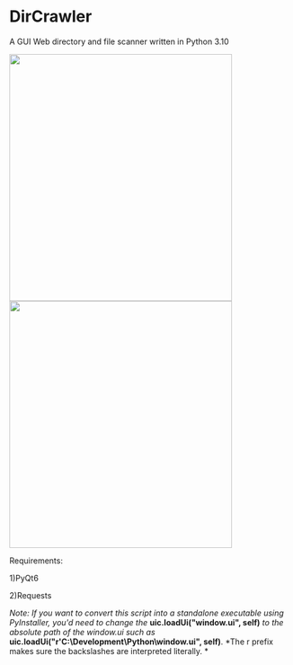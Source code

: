 # DirCrawler
A GUI Web directory and file scanner written in Python 3.10


<img src="https://user-images.githubusercontent.com/90629653/218284134-782ba2e7-8b31-462e-8574-a2f70d2a4e93.png" width="396" height="439">

<img src="https://user-images.githubusercontent.com/90629653/218284149-e0c88e44-1252-487c-b7e8-c8e45f4be809.png" width="396" height="439">

Requirements:

  1)PyQt6
  
  2)Requests

*Note: If you want to convert this script into a standalone executable using PyInstaller, you'd need to change the* **uic.loadUi("window.ui", self)** *to the absolute path of the window.ui such as* **uic.loadUi("r'C:\Development\Python\window.ui", self)**. *The r prefix makes sure the backslashes are interpreted literally. *
